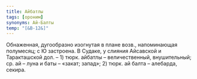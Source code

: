 ```yaml
---
title: Айбатлы
tags: [ороним]
synonyms: Ай-Балты
temp: "[&В-12&]"
---
```


Обнаженная, дугообразно изогнутая в плане возв., напоминающая полумесяц; с Ю
застроена. В Судаке, у слияния Айсавской и Таракташской дол. – 1) тюрк. айбатлы
– величественный, внушительный; ср. ай – луна и баты – «закат; запад»; 2) тюрк.
ай балта – алебарда, секира.
